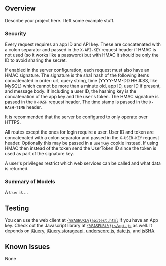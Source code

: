 ## Overview

Describe your project here.  I left some example stuff.

### Security

Every request requires an app ID and API key.  These are concatenated with a colon 
separator and passed in the `X-API-KEY` request header if HMAC is not used (so it works 
like a password) but with HMAC it should be only the ID to avoid sharing the secret.

If enabled in the server configuration, each request must also have an HMAC signature. The
signature is the sha1 hash of the following items concatenated in order: url, query 
string, time (YYYY-MM-DD HH:II:SS, like MySQL) which cannot be more than a minute old, app
ID, user ID if present, and message body.  If including a user ID, the hashing key is the 
concatenation of the app key and the user's token. The HMAC signature is passed in 
the `X-HASH` request header. The time stamp is passed in the `X-HASH-TIME` header.

It is recommended that the server be configured to only operate over HTTPS.

All routes except the ones for login require a user. User ID and token are concatenated 
with a colon separator and passed in the `X-USER-KEY` request header. Optionally this may
be passed in a `userKey` cookie instead.  If using HMAC then instead of the token send the
UserToken ID since the token is used as part of the signature key.

A user's privileges restrict which web services can be called and what data is returned.


### Summary of Models

A `User` is ...


## Testing

You can use the web client at [`{%BASEURL%}apitest.html`]({%BASEURL%}apitest.html) if you have an App key. Check out the
Javascript library at [`{%BASEURL%}js/api.js`]({%BASEURL%}js/api.js) as well. It depends on 
[jQuery](http://www.jquery.com),
[jQuery.storageapi](https://github.com/julien-maurel/jQuery-Storage-API),
[underscore.js](http://underscorejs.org),
[date.js](http://www.datejs.com/), and
[jsSHA](http://caligatio.github.io/jsSHA/).


## Known Issues

None

